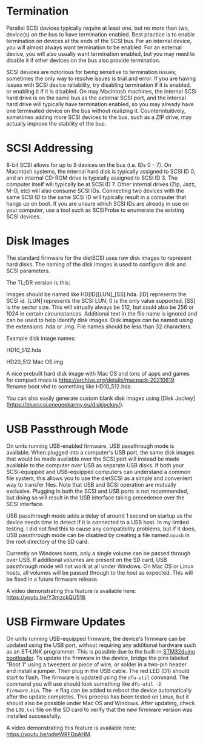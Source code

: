 Termination
===========
Parallel SCSI devices typically require at least one, but no more than two, device(s) on the bus to have termination enabled.  Best practice is to enable termination on devices at the ends of the SCSI bus.  For an internal device, you will almost always want termination to be enabled.  For an external device, you will also usually want termination enabled, but you may need to disable it if other devices on the bus also provide termination.

SCSI devices are notorious for being sensitive to termination issues; sometimes the only way to resolve issues is trial and error.  If you are having issues with SCSI device reliability, try disabling termination if it is enabled, or enabling it if it is disabled.  On may Macintosh machines, the internal SCSI hard drive is on the same bus as the external SCSI port, and the internal hard drive will typically have termination enabled, so you may already have one terminated device on the bus without realizing it.  Counterintuitively, sometimes adding more SCSI devices to the bus, such as a ZIP drive, may actually improve the stability of the bus.

SCSI Addressing
===========
8-bit SCSI allows for up to 8 devices on the bus (i.e. IDs 0 - 7).  On Macintosh systems, the internal hard disk is typically assigned to SCSI ID 0, and an internal CD-ROM drive is typically assigned to SCSI ID 3.  The computer itself will typically be at SCSI ID 7.  Other internal drives (Zip, Jazz, M-O, etc) will also consume SCSI IDs.  Connecting two devices with the same SCSI ID to the same SCSI ID will typically result in a computer that hangs up on boot.  If you are unsure which SCSI IDs are already in use on your computer, use a tool such as SCSIProbe to enumerate the existing SCSI devices.

Disk Images
===========
The standard firmware for the dietSCSI uses raw disk images to represent hard disks.  The naming of the disk images is used to configure disk and SCSI parameters.

The TL;DR version is this:

Images should be named like HD[ID][LUN]_[SS].hda. [ID] represents the SCSI id. [LUN] represents the SCSI LUN; 0 is the only value supported. [SS] is the sector size.  This will virtually always be 512, but could also be 256 or 1024 in certain circumstances.  Additional text in the file name is ignored and can be used to help identify disk images.  Disk images can be named using the extensions .hda or .img.  File names should be less than 32 characters.

Example disk image names:

HD10_512.hda

HD20_512 Mac OS.img

A nice prebuilt hard disk image with Mac OS and tons of apps and games for compact macs is https://archive.org/details/macpack-20210619.  Rename boot.vhd to something like HD10_512.hda.

You can also easily generate custom blank disk images using [Disk Jockey] (https://bluescsi.onegeekarmy.eu/diskjockey/).

USB Passthrough Mode
===========
On units running USB-enabled firmware, USB passthrough mode is available.  When plugged into a computer's USB port, the same disk images that would be made available over the SCSI port will instead be made available to the computer over USB as separate USB disks.  If both your SCSI-equipped and USB-equipped computers can understand a common file system, this allows you to use the dietSCSI as a simple and convenient way to transfer files.  Note that USB and SCSI operation are mutually exclusive.  Plugging in both the SCSI and USB ports is not recommended, but doing so will result in the USB interface taking precedence over the SCSI interface.

USB passthrough mode adds a delay of around 1 second on startup as the device needs time to detect if it is connected to a USB host.  In my limited testing, I did not find this to cause any compatibility problems, but if it does, USB passthrough mode can be disabled by creating a file named `nousb` in the root directory of the SD card.

Currently on Windows hosts, only a single volume can be passed through over USB.  If additional volumes are present on the SD card, USB passthrough mode will not work at all under Windows.  On Mac OS or Linux hosts, all volumes will be passed through to the host as expected.  This will be fixed in a future firmware release.

A video demonstrating this feature is available here: https://youtu.be/Y3mzckQU518.



USB Firmware Updates
==========
On units running USB-equipped firmware, the device's firmware can be updated using the USB port, without requiring any additional hardware such as an ST-LINK programmer.  This is possible due to the built-in [STM32duino bootloader](https://github.com/ArrestedLightning/STM32duino-bootloader). To update the firmware in the device, bridge the pins labeled "Boot 1" using a tweezers or piece of wire, or solder in a two-pin header and install a jumper.  Then plug in the USB cable.  The red LED (D1) should start to flash.
The firmware is updated using the `dfu-util` command.  The command you will use should look something like `dfu-util -D firmware.bin`.  The `-R` flag can be added to reboot the device automatically after the update completes.  This process has been tested on Linux, but it should also be possible under Mac OS and Windows.  After updating, check the `LOG.txt` file on the SD card to verify that the new firmware version was installed successfully.

A video demonstrating this feature is available here: https://youtu.be/odwWRFDpAHM.